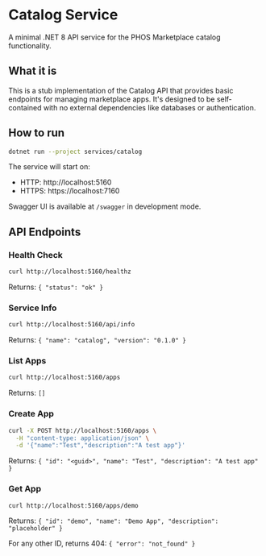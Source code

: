 # Catalog Service

A minimal .NET 8 API service for the PHOS Marketplace catalog functionality.

## What it is

This is a stub implementation of the Catalog API that provides basic endpoints for managing marketplace apps. It's designed to be self-contained with no external dependencies like databases or authentication.

## How to run

```bash
dotnet run --project services/catalog
```

The service will start on:
- HTTP: http://localhost:5160
- HTTPS: https://localhost:7160

Swagger UI is available at `/swagger` in development mode.

## API Endpoints

### Health Check
```bash
curl http://localhost:5160/healthz
```
Returns: `{ "status": "ok" }`

### Service Info
```bash
curl http://localhost:5160/api/info
```
Returns: `{ "name": "catalog", "version": "0.1.0" }`

### List Apps
```bash
curl http://localhost:5160/apps
```
Returns: `[]`

### Create App
```bash
curl -X POST http://localhost:5160/apps \
  -H "content-type: application/json" \
  -d '{"name":"Test","description":"A test app"}'
```
Returns: `{ "id": "<guid>", "name": "Test", "description": "A test app" }`

### Get App
```bash
curl http://localhost:5160/apps/demo
```
Returns: `{ "id": "demo", "name": "Demo App", "description": "placeholder" }`

For any other ID, returns 404: `{ "error": "not_found" }`
